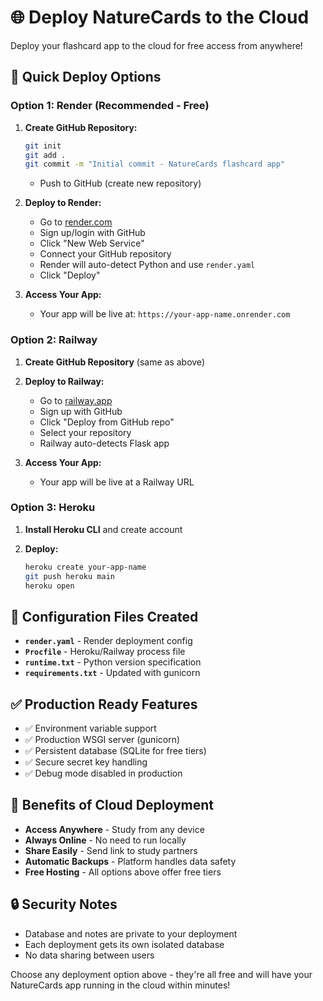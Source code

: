 # 🌐 Deploy NatureCards to the Cloud

Deploy your flashcard app to the cloud for free access from anywhere!

## 🚀 Quick Deploy Options

### Option 1: Render (Recommended - Free)

1. **Create GitHub Repository:**
   ```bash
   git init
   git add .
   git commit -m "Initial commit - NatureCards flashcard app"
   ```
   - Push to GitHub (create new repository)

2. **Deploy to Render:**
   - Go to [render.com](https://render.com)
   - Sign up/login with GitHub
   - Click "New Web Service"
   - Connect your GitHub repository
   - Render will auto-detect Python and use `render.yaml`
   - Click "Deploy"

3. **Access Your App:**
   - Your app will be live at: `https://your-app-name.onrender.com`

### Option 2: Railway

1. **Create GitHub Repository** (same as above)

2. **Deploy to Railway:**
   - Go to [railway.app](https://railway.app)
   - Sign up with GitHub
   - Click "Deploy from GitHub repo"
   - Select your repository
   - Railway auto-detects Flask app

3. **Access Your App:**
   - Your app will be live at a Railway URL

### Option 3: Heroku

1. **Install Heroku CLI** and create account

2. **Deploy:**
   ```bash
   heroku create your-app-name
   git push heroku main
   heroku open
   ```

## 🔧 Configuration Files Created

- **`render.yaml`** - Render deployment config
- **`Procfile`** - Heroku/Railway process file
- **`runtime.txt`** - Python version specification
- **`requirements.txt`** - Updated with gunicorn

## ✅ Production Ready Features

- ✅ Environment variable support
- ✅ Production WSGI server (gunicorn)
- ✅ Persistent database (SQLite for free tiers)
- ✅ Secure secret key handling
- ✅ Debug mode disabled in production

## 🌿 Benefits of Cloud Deployment

- **Access Anywhere** - Study from any device
- **Always Online** - No need to run locally
- **Share Easily** - Send link to study partners
- **Automatic Backups** - Platform handles data safety
- **Free Hosting** - All options above offer free tiers

## 🔒 Security Notes

- Database and notes are private to your deployment
- Each deployment gets its own isolated database
- No data sharing between users

Choose any deployment option above - they're all free and will have your NatureCards app running in the cloud within minutes!